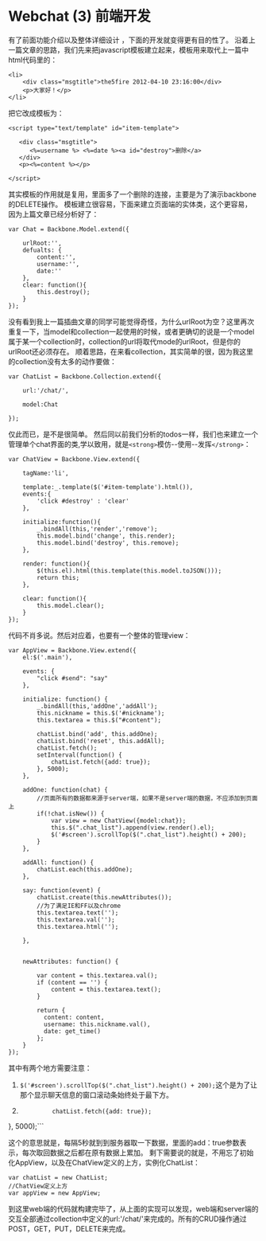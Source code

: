 # Webchat (3) 前端开发

有了前面功能介绍以及整体详细设计 ，下面的开发就变得更有目的性了。
沿着上一篇文章的思路，我们先来把javascript模板建立起来，模板用来取代上一篇中html代码里的：

```
<li>
    <div class="msgtitle">the5fire 2012-04-10 23:16:00</div>
    <p>大家好！</p>
</li>
```
把它改成模板为：

```
<script type="text/template" id="item-template">

   <div class="msgtitle">
      <%=username %> <%=date %><a id="destroy">删除</a>
   </div>
   <p><%=content %></p>

</script>

```

其实模板的作用就是复用，里面多了一个删除的连接，主要是为了演示backbone的DELETE操作。
模板建立很容易，下面来建立页面端的实体类，这个更容易，因为上篇文章已经分析好了：

```
var Chat = Backbone.Model.extend({

    urlRoot:'',
    defualts: {
        content:'',
        username:'',
        date:''
    },
    clear: function(){
        this.destroy();
    }
});

```
没有看到我上一篇插曲文章的同学可能觉得奇怪，为什么urlRoot为空？这里再次重复一下，当model和collection一起使用的时候，或者更确切的说是一个model属于某一个collection时，collection的url将取代mode的urlRoot，但是你的urlRoot还必须存在。
顺着思路，在来看collection，其实简单的很，因为我这里的collection没有太多的动作要做：

```
var ChatList = Backbone.Collection.extend({

    url:'/chat/',

    model:Chat

});

```

仅此而已，是不是很简单。
然后同以前我们分析的todos一样，我们也来建立一个管理单个chat界面的类,学以致用，就是```<strong>```模仿--使用--发挥```</strong>```：

```
var ChatView = Backbone.View.extend({

    tagName:'li',

    template:_.template($('#item-template').html()),
    events:{
        'click #destroy' : 'clear'
    },

    initialize:function(){
        _.bindAll(this,'render','remove');
        this.model.bind('change', this.render);
        this.model.bind('destroy', this.remove);
    },

    render: function(){
        $(this.el).html(this.template(this.model.toJSON()));
        return this;
    },

    clear: function(){
        this.model.clear();
    }
});
```

代码不肖多说。然后对应着，也要有一个整体的管理view：
```
var AppView = Backbone.View.extend({
    el:$('.main'),

    events: {
        "click #send": "say"
    },

    initialize: function() {
        _.bindAll(this,'addOne','addAll');
        this.nickname = this.$('#nickname');
        this.textarea = this.$("#content");

        chatList.bind('add', this.addOne);
        chatList.bind('reset', this.addAll);
        chatList.fetch();
        setInterval(function() {
            chatList.fetch({add: true});
        }, 5000);
    },

    addOne: function(chat) {
        //页面所有的数据都来源于server端，如果不是server端的数据，不应添加到页面上
        if(!chat.isNew()) {
            var view = new ChatView({model:chat});
            this.$(".chat_list").append(view.render().el);
            $('#screen').scrollTop($(".chat_list").height() + 200);
        }
    },

    addAll: function() {
        chatList.each(this.addOne);
    },

    say: function(event) {
        chatList.create(this.newAttributes());
        //为了满足IE和FF以及chrome
        this.textarea.text('');
        this.textarea.val('');
        this.textarea.html('');

    },


    newAttributes: function() {

        var content = this.textarea.val();
        if (content == '') {
            content = this.textarea.text();
        }

        return {
          content: content,
          username: this.nickname.val(),
          date: get_time()
        };
    }
});
```
其中有两个地方需要注意：
1. ```$('#screen').scrollTop($(".chat_list").height() + 200);```这个是为了让那个显示聊天信息的窗口滚动条始终处于最下方。</li>
2. ``` setInterval(function() {
            chatList.fetch({add: true});
}, 5000);```

这个的意思就是，每隔5秒就到到服务器取一下数据，里面的add：true参数表示，每次取回数据之后都在原有数据上累加。
剩下需要说的就是，不用忘了初始化AppView，以及在ChatView定义的上方，实例化ChatList：
```
var chatList = new ChatList;
//ChatView定义上方
var appView = new AppView;
```

到这里web端的代码就构建完毕了，从上面的实现可以发现，web端和server端的交互全部通过collection中定义的url:'/chat/'来完成的。所有的CRUD操作通过POST，GET，PUT，DELETE来完成。
